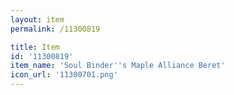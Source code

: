 ```yaml
---
layout: item
permalink: /11300819

title: Item
id: '11300819'
item_name: 'Soul Binder''s Maple Alliance Beret'
icon_url: '11300701.png'
---
```

